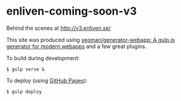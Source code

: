 # enliven-coming-soon-v3

Behind the scenes at http://v3.enliven.se/

This site was produced using [yeoman/generator-webapp: A gulp.js generator for modern webapps](https://github.com/yeoman/generator-webapp/) and a few great plugins.

To build during development:

```
$ gulp serve &
```

To deploy (using [GitHub Pages](https://pages.github.com/)):

```
$ gulp deploy
```
